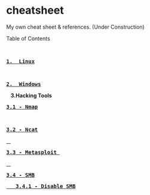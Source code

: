 # cheatsheet
My own cheat sheet & references. (Under Construction)

Table of Contents

<html>
&nbsp&nbsp&nbsp<b><pre><a href="LINUX">1.  Linux</b></a></pre></b>
&nbsp&nbsp&nbsp<b><pre><a href="WINDOWS">2.  Windows</b></a></pre></b>
&nbsp&nbsp&nbsp<b>3.Hacking Tools</b>
&nbsp&nbsp&nbsp<b><pre><a href="NMAP">3.1 - Nmap</a></pre></b>
&nbsp&nbsp&nbsp<b><pre><a href="NCAT">3.2 - Ncat</pre></b>
&nbsp&nbsp&nbsp<b><pre><a href="MSF">3.3 - Metasploit </b></pre>
&nbsp&nbsp&nbsp<b><pre><a href="SMB">3.4 - SMB</b></pre>
 <b><pre><a href="DISABLE_SMB_WIN">&nbsp&nbsp&nbsp3.4.1 - Disable SMB</b></pre>
</html>
